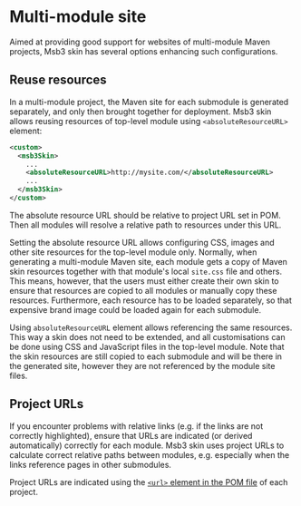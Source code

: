 # Multi-module site

Aimed at providing good support for websites of multi-module Maven projects, Msb3 skin has
several options enhancing such configurations.

## Reuse resources

In a multi-module project, the Maven site for each submodule is generated separately, and only then
brought together for deployment. Msb3 skin allows reusing resources of top-level module using
`<absoluteResourceURL>` element:

```xml
<custom>
  <msb3Skin>
    ...
    <absoluteResourceURL>http://mysite.com/</absoluteResourceURL>
    ...
  </msb3Skin>
</custom>
```

The absolute resource URL should be relative to project URL set in POM. Then all modules
will resolve a relative path to resources under this URL.

Setting the absolute resource URL allows configuring CSS, images and other site resources
for the top-level module only. Normally, when generating a multi-module Maven site, each module
gets a copy of Maven skin resources together with that module's local `site.css` file and others.
This means, however, that the users must either create their own skin to ensure that resources are
copied to all modules or manually copy these resources. Furthermore, each resource has to be loaded
separately, so that expensive brand image could be loaded again for each submodule.

Using `absoluteResourceURL` element allows referencing the same resources. This way a skin does not
need to be extended, and all customisations can be done using CSS and JavaScript files in the
top-level module. Note that the skin resources are still copied to each submodule and will be
there in the generated site, however they are not referenced by the module site files.


## Project URLs

If you encounter problems with relative links (e.g. if the links are not correctly highlighted),
ensure that URLs are indicated (or derived automatically) correctly for each module. Msb3 skin
uses project URLs to calculate correct relative paths between modules, e.g. especially when the
links reference pages in other submodules.

Project URLs are indicated using the [`<url>` element in the POM file][pom-url] of each project.

[pom-url]: http://maven.apache.org/pom.html#More_Project_Information
